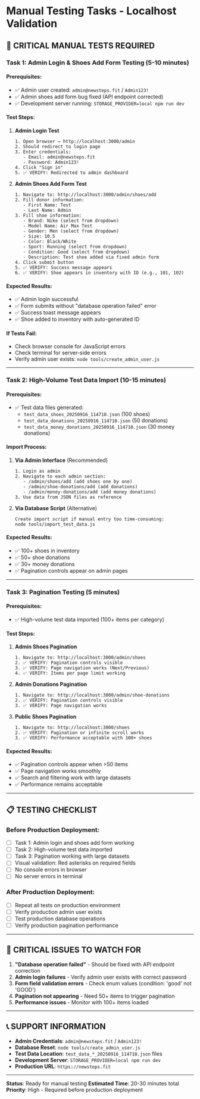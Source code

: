 # Manual Testing Tasks - Localhost Validation

## 🎯 **CRITICAL MANUAL TESTS REQUIRED**

### **Task 1: Admin Login & Shoes Add Form Testing** (5-10 minutes)

#### **Prerequisites:**
- ✅ Admin user created: `admin@newsteps.fit` / `Admin123!`
- ✅ Admin shoes add form bug fixed (API endpoint corrected)
- ✅ Development server running: `STORAGE_PROVIDER=local npm run dev`

#### **Test Steps:**
1. **Admin Login Test**
   ```
   1. Open browser → http://localhost:3000/admin
   2. Should redirect to login page
   3. Enter credentials:
      - Email: admin@newsteps.fit
      - Password: Admin123!
   4. Click "Sign in"
   5. ✅ VERIFY: Redirected to admin dashboard
   ```

2. **Admin Shoes Add Form Test**
   ```
   1. Navigate to: http://localhost:3000/admin/shoes/add
   2. Fill donor information:
      - First Name: Test
      - Last Name: Admin
   3. Fill shoe information:
      - Brand: Nike (select from dropdown)
      - Model Name: Air Max Test
      - Gender: Men (select from dropdown)
      - Size: 10.5
      - Color: Black/White
      - Sport: Running (select from dropdown)
      - Condition: Good (select from dropdown)
      - Description: Test shoe added via fixed admin form
   4. Click submit button
   5. ✅ VERIFY: Success message appears
   6. ✅ VERIFY: Shoe appears in inventory with ID (e.g., 101, 102)
   ```

#### **Expected Results:**
- ✅ Admin login successful
- ✅ Form submits without "database operation failed" error
- ✅ Success toast message appears
- ✅ Shoe added to inventory with auto-generated ID

#### **If Tests Fail:**
- Check browser console for JavaScript errors
- Check terminal for server-side errors
- Verify admin user exists: `node tools/create_admin_user.js`

---

### **Task 2: High-Volume Test Data Import** (10-15 minutes)

#### **Prerequisites:**
- ✅ Test data files generated:
  - `test_data_shoes_20250916_114710.json` (100 shoes)
  - `test_data_donations_20250916_114710.json` (50 donations)
  - `test_data_money_donations_20250916_114710.json` (30 money donations)

#### **Import Process:**
1. **Via Admin Interface** (Recommended)
   ```
   1. Login as admin
   2. Navigate to each admin section:
      - /admin/shoes/add (add shoes one by one)
      - /admin/shoe-donations/add (add donations)
      - /admin/money-donations/add (add money donations)
   3. Use data from JSON files as reference
   ```

2. **Via Database Script** (Alternative)
   ```
   Create import script if manual entry too time-consuming:
   node tools/import_test_data.js
   ```

#### **Expected Results:**
- ✅ 100+ shoes in inventory
- ✅ 50+ shoe donations
- ✅ 30+ money donations
- ✅ Pagination controls appear on admin pages

---

### **Task 3: Pagination Testing** (5 minutes)

#### **Prerequisites:**
- ✅ High-volume test data imported (100+ items per category)

#### **Test Steps:**
1. **Admin Shoes Pagination**
   ```
   1. Navigate to: http://localhost:3000/admin/shoes
   2. ✅ VERIFY: Pagination controls visible
   3. ✅ VERIFY: Page navigation works (Next/Previous)
   4. ✅ VERIFY: Items per page limit working
   ```

2. **Admin Donations Pagination**
   ```
   1. Navigate to: http://localhost:3000/admin/shoe-donations
   2. ✅ VERIFY: Pagination controls visible
   3. ✅ VERIFY: Page navigation works
   ```

3. **Public Shoes Pagination**
   ```
   1. Navigate to: http://localhost:3000/shoes
   2. ✅ VERIFY: Pagination or infinite scroll works
   3. ✅ VERIFY: Performance acceptable with 100+ shoes
   ```

#### **Expected Results:**
- ✅ Pagination controls appear when >50 items
- ✅ Page navigation works smoothly
- ✅ Search and filtering work with large datasets
- ✅ Performance remains acceptable

---

## 📋 **TESTING CHECKLIST**

### **Before Production Deployment:**
- [ ] Task 1: Admin login and shoes add form working
- [ ] Task 2: High-volume test data imported
- [ ] Task 3: Pagination working with large datasets
- [ ] Visual validation: Red asterisks on required fields
- [ ] No console errors in browser
- [ ] No server errors in terminal

### **After Production Deployment:**
- [ ] Repeat all tests on production environment
- [ ] Verify production admin user exists
- [ ] Test production database operations
- [ ] Verify production pagination performance

---

## 🚨 **CRITICAL ISSUES TO WATCH FOR**

1. **"Database operation failed"** - Should be fixed with API endpoint correction
2. **Admin login failures** - Verify admin user exists with correct password
3. **Form field validation errors** - Check enum values (condition: 'good' not 'GOOD')
4. **Pagination not appearing** - Need 50+ items to trigger pagination
5. **Performance issues** - Monitor with 100+ items loaded

---

## 📞 **SUPPORT INFORMATION**

- **Admin Credentials**: `admin@newsteps.fit` / `Admin123!`
- **Database Reset**: `node tools/create_admin_user.js`
- **Test Data Location**: `test_data_*_20250916_114710.json` files
- **Development Server**: `STORAGE_PROVIDER=local npm run dev`
- **Production URL**: `https://newsteps.fit`

---

**Status**: Ready for manual testing
**Estimated Time**: 20-30 minutes total
**Priority**: High - Required before production deployment
